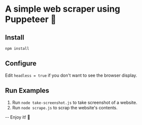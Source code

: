 # A simple web scraper using Puppeteer 🤖

## Install

`npm install`

## Configure 

Edit `headless = true` if you don't want to see the browser display.

## Run Examples

1. Run `node take-screenshot.js` to take screenshot of a website.
2. Run `node scrape.js` to scrap the website's contents.

--
Enjoy it! 🙏